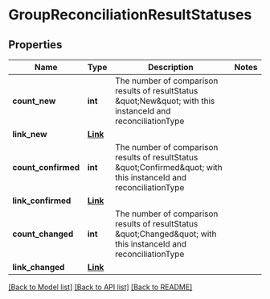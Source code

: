 # GroupReconciliationResultStatuses


## Properties
Name | Type | Description | Notes
------------ | ------------- | ------------- | -------------
**count_new** | **int** | The number of comparison results of resultStatus \&quot;New\&quot; with this instanceId and reconciliationType | 
**link_new** | [**Link**](Link.md) |  | 
**count_confirmed** | **int** | The number of comparison results of resultStatus \&quot;Confirmed\&quot; with this instanceId and reconciliationType | 
**link_confirmed** | [**Link**](Link.md) |  | 
**count_changed** | **int** | The number of comparison results of resultStatus \&quot;Changed\&quot; with this instanceId and reconciliationType | 
**link_changed** | [**Link**](Link.md) |  | 

[[Back to Model list]](../README.md#documentation-for-models) [[Back to API list]](../README.md#documentation-for-api-endpoints) [[Back to README]](../README.md)


